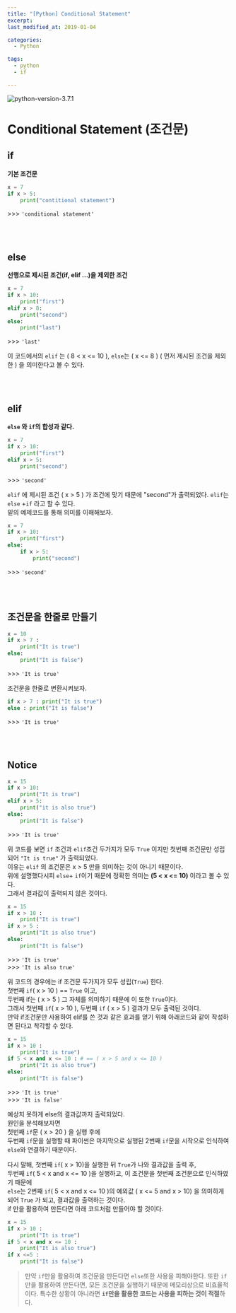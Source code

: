 ```yaml
---
title: "[Python] Conditional Statement"
excerpt: 
last_modified_at: 2019-01-04

categories:
  - Python

tags:
  - python
  - if

---
```


![python-version-3.7.1](https://img.shields.io/badge/python-v3.7.1-blue.svg)

# Conditional Statement (조건문)

## if

**기본 조건문**

```python
x = 7
if x > 5:
	print("contitional statement")
```
\>\>\> `'conditional statement'`  

<br><br>

## else

**선행으로 제시된 조건(if, elif ...)을 제외한 조건**  

```python
x = 7
if x > 10:
    print("first")
elif x > 8:
    print("second")
else:
    print("last")
```
\>\>\> `'last'`  

이 코드에서의 `elif` 는 ( 8 < x <= 10 ),
`else`는 ( x <= 8 ) ( 먼저 제시된 조건을 제외한 ) 을 의미한다고 볼 수 있다.  

<br><br>

## elif

**`else` 와 `if`의 합성과 같다.**  

```python
x = 7
if x > 10:
    print("first")
elif x > 5:
    print("second")
```
\>\>\> `'second'`  

`elif` 에 제시된 조건 ( x > 5 ) 가 조건에 맞기 때문에 "second"가 출력되었다.
`elif`는 `else` +`if` 라고 할 수 있다.  
밑의 예제코드를 통해 의미를 이해해보자.

```python
x = 7
if x > 10:
    print("first")
else:
    if x > 5:
        print("second")
```
\>\>\> `'second'`  

<br><br>

## 조건문을 한줄로 만들기

```python
x = 10
if x > 7 :
    print("It is true")
else:
    print("It is false")
```
\>\>\> `'It is true'`  

조건문을 한줄로 변환시켜보자.

```python
if x > 7 : print("It is true")
else : print("It is false")
```
\>\>\> `'It is true'`  

<br><br>

## Notice

```python
x = 15
if x > 10:
    print("It is true")
elif x > 5:
    print("it is also true")
else:
    print("It is false")
```
\>\>\> `'It is true'`  

위 코드를 보면 `if` 조건과 `elif`조건 두가지가 모두 `True` 이지만 첫번째 조건문만 성립되어
`"It is true"` 가 출력되었다.  
이유는 `elif` 의 조건문은 x > 5 만을 의미하는 것이 아니기 때문이다.  
위에 설명했다시피 `else`+ `if`이기 때문에 정확한 의미는 **(5 < x <= 10)** 이라고 볼 수 있다.  
그래서 결과값이 출력되지 않은 것이다.

```python
x = 15
if x > 10 :
    print("It is true")
if x > 5 :
    print("It is also true")
else:
    print("It is false")
```

\>\>\> `'It is true'`  
\>\>\> `'It is also true'`  

위 코드의 경우에는 if 조건문 두가지가 모두 성립(`True`) 한다.  
첫번째 `if`( x > 10 ) \== `True` 이고,  
두번째 if는 ( x > 5 ) 그 자체를 의미하기 때문에 이 또한 `True`이다.  
그래서 첫번째 `if`( x > 10 ), 두번째 `if` ( x > 5 ) 결과가 모두 출력된 것이다.  
만약 if조건문만 사용하여 elif를 쓴 것과 같은 효과를 얻기 위해 아래코드와 같이 작성하면 된다고 착각할 수 있다.

```python
x = 15
if x > 10 :
    print("It is true")
if 5 < x and x <= 10 : # == ( x > 5 and x <= 10 )
    print("It is also true")
else:
    print("It is false")
```
\>\>\> `'It is true'`  
\>\>\> `'It is false'`  

예상치 못하게 else의 결과값까지 출력되었다.  
원인을 분석해보자면  
첫번째 `if`문 ( x > 20 ) 을 실행 후에  
두번째 `if`문을 실행할 때 파이썬은 마지막으로 실행된 2번째 `if`문을 시작으로 인식하여 `else`와 연결하기 때문이다.  

다시 말해, 첫번째 `if`( x > 10)을 실행한 뒤 `True`가 나와 결과값을 출력 후,  
두번째 `if`( 5 < x and x <= 10 )을 실행하고, 이 조건문을 첫번째 조건문으로 인식하였기 때문에  
`else`는 2번째 `if`( 5 < x and x <= 10 )의 예외값 ( x <= 5 and x > 10) 을 의미하게 되어 `True` 가 되고, 결과값을 출력하는 것이다.  
if 만을 활용하여 만든다면 아래 코드처럼 만들어야 할 것이다.

```python
x = 15
if x > 10 :
    print("It is true")
if 5 < x and x <= 10 :
    print("It is also true")
if x <=5 :
    print("It is false")
```

> 만약 `if`만을 활용하여 조건문을 만든다면 `else`또한 사용을 피해야한다.
> 또한 `if`만을 활용하여 만든다면, 모든 조건문을 실행하기 때문에 메모리상으로 비효율적이다.
> 특수한 상황이 아니라면 **`if`만을 활용한 코드는 사용을 피하는 것이 적절**하다.
